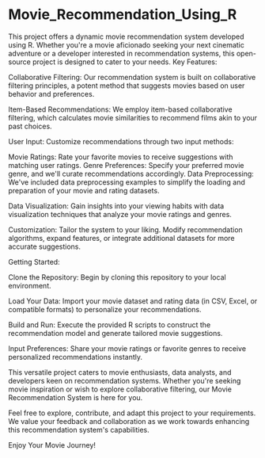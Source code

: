# Movie_Recommendation_Using_R
This project offers a dynamic movie recommendation system developed using R. Whether you're a movie aficionado seeking your next cinematic adventure or a developer interested in recommendation systems, this open-source project is designed to cater to your needs.
Key Features:

Collaborative Filtering: Our recommendation system is built on collaborative filtering principles, a potent method that suggests movies based on user behavior and preferences.

Item-Based Recommendations: We employ item-based collaborative filtering, which calculates movie similarities to recommend films akin to your past choices.

User Input: Customize recommendations through two input methods:

Movie Ratings: Rate your favorite movies to receive suggestions with matching user ratings.
Genre Preferences: Specify your preferred movie genre, and we'll curate recommendations accordingly.
Data Preprocessing: We've included data preprocessing examples to simplify the loading and preparation of your movie and rating datasets.

Data Visualization: Gain insights into your viewing habits with data visualization techniques that analyze your movie ratings and genres.

Customization: Tailor the system to your liking. Modify recommendation algorithms, expand features, or integrate additional datasets for more accurate suggestions.

Getting Started:

Clone the Repository: Begin by cloning this repository to your local environment.

Load Your Data: Import your movie dataset and rating data (in CSV, Excel, or compatible formats) to personalize your recommendations.

Build and Run: Execute the provided R scripts to construct the recommendation model and generate tailored movie suggestions.

Input Preferences: Share your movie ratings or favorite genres to receive personalized recommendations instantly.

This versatile project caters to movie enthusiasts, data analysts, and developers keen on recommendation systems. Whether you're seeking movie inspiration or wish to explore collaborative filtering, our Movie Recommendation System is here for you.

Feel free to explore, contribute, and adapt this project to your requirements. We value your feedback and collaboration as we work towards enhancing this recommendation system's capabilities.

Enjoy Your Movie Journey!
